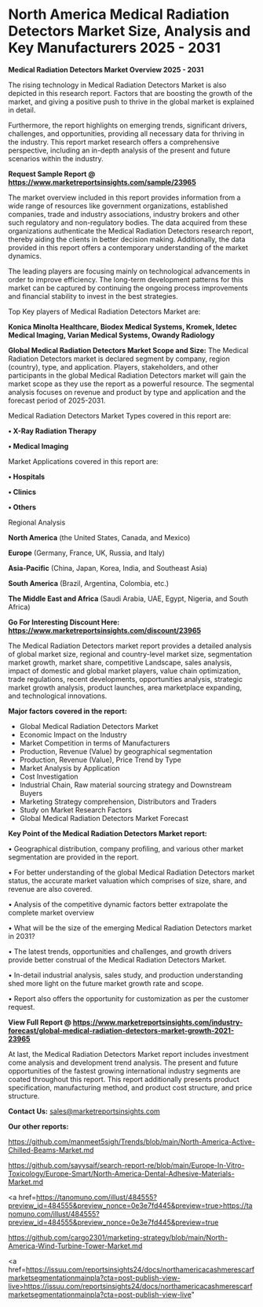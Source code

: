 # North America Medical Radiation Detectors Market Size, Analysis and Key Manufacturers 2025 - 2031

<Strong> Medical Radiation Detectors Market Overview 2025 - 2031</strong>

The rising technology in Medical Radiation Detectors Market is also depicted in this research report. Factors that are boosting the growth of the market, and giving a positive push to thrive in the global market is explained in detail.

Furthermore, the report highlights on emerging trends, significant drivers, challenges, and opportunities, providing all necessary data for thriving in the industry. This report market research offers a comprehensive perspective, including an in-depth analysis of the present and future scenarios within the industry.

<strong>Request Sample Report @ <a href=https://www.marketreportsinsights.com/sample/23965>https://www.marketreportsinsights.com/sample/23965</a></strong>

The market overview included in this report provides information from a wide range of resources like government organizations, established companies, trade and industry associations, industry brokers and other such regulatory and non-regulatory bodies. The data acquired from these organizations authenticate the Medical Radiation Detectors research report, thereby aiding the clients in better decision making. Additionally, the data provided in this report offers a contemporary understanding of the market dynamics.

The leading players are focusing mainly on technological advancements in order to improve efficiency. The long-term development patterns for this market can be captured by continuing the ongoing process improvements and financial stability to invest in the best strategies.

Top Key players of Medical Radiation Detectors Market are:

<strong>Konica Minolta Healthcare, Biodex Medical Systems, Kromek, Idetec Medical Imaging, Varian Medical Systems, Owandy Radiology</strong>

<strong><b>Global Medical Radiation Detectors Market Scope and Size:</b></strong>
The Medical Radiation Detectors market is declared segment by company, region (country), type, and application. Players, stakeholders, and other participants in the global Medical Radiation Detectors market will gain the market scope as they use the report as a powerful resource. The segmental analysis focuses on revenue and product by type and application and the forecast period of 2025-2031.

Medical Radiation Detectors Market Types covered in this report are:

<strong>• X-Ray Radiation Therapy

• Medical Imaging</strong>

Market Applications covered in this report are:

<strong>• Hospitals

• Clinics

• Others</strong> 

Regional Analysis

<strong>North America</strong> (the United States, Canada, and Mexico)

<strong>Europe</strong> (Germany, France, UK, Russia, and Italy)

<strong>Asia-Pacific</strong> (China, Japan, Korea, India, and Southeast Asia)

<strong>South America</strong> (Brazil, Argentina, Colombia, etc.)

<strong>The Middle East and Africa</strong> (Saudi Arabia, UAE, Egypt, Nigeria, and South Africa)

<strong>Go For Interesting Discount Here: <a href=https://www.marketreportsinsights.com/discount/23965>https://www.marketreportsinsights.com/discount/23965</a></strong>

The Medical Radiation Detectors market report provides a detailed analysis of global market size, regional and country-level market size, segmentation market growth, market share, competitive Landscape, sales analysis, impact of domestic and global market players, value chain optimization, trade regulations, recent developments, opportunities analysis, strategic market growth analysis, product launches, area marketplace expanding, and technological innovations.

<strong><b>Major factors covered in the report:</b></strong>
<ul>
  <li>Global Medical Radiation Detectors Market </li>
  <li>Economic Impact on the Industry</li>
  <li>Market Competition in terms of Manufacturers</li>
  <li>Production, Revenue (Value) by geographical segmentation</li>
  <li>Production, Revenue (Value), Price Trend by Type</li>
  <li>Market Analysis by Application</li>
  <li>Cost Investigation</li>
  <li>Industrial Chain, Raw material sourcing strategy and Downstream Buyers</li>
  <li>Marketing Strategy comprehension, Distributors and Traders</li>
  <li>Study on Market Research Factors</li>
  <li>Global Medical Radiation Detectors Market Forecast</li>
</ul>

<strong><b>Key Point of the Medical Radiation Detectors Market report:</b></strong>

• Geographical distribution, company profiling, and various other market segmentation are provided in the report.

• For better understanding of the global Medical Radiation Detectors market status, the accurate market valuation which comprises of size, share, and revenue are also covered.

• Analysis of the competitive dynamic factors better extrapolate the complete market overview

• What will be the size of the emerging Medical Radiation Detectors market in 2031?

• The latest trends, opportunities and challenges, and growth drivers provide better construal of the Medical Radiation Detectors Market.

• In-detail industrial analysis, sales study, and production understanding shed more light on the future market growth rate and scope.

• Report also offers the opportunity for customization as per the customer request.

<strong><b>View Full Report @ <a href=https://www.marketreportsinsights.com/industry-forecast/global-medical-radiation-detectors-market-growth-2021-23965>https://www.marketreportsinsights.com/industry-forecast/global-medical-radiation-detectors-market-growth-2021-23965</a></b></strong>


At last, the Medical Radiation Detectors Market report includes investment come analysis and development trend analysis. The present and future opportunities of the fastest growing international industry segments are coated throughout this report. This report additionally presents product specification, manufacturing method, and product cost structure, and price structure.

<strong>Contact Us:</strong>
sales@marketreportsinsights.com

<strong>Our other reports:</strong>

<a href=https://github.com/manmeet5sigh/Trends/blob/main/North-America-Active-Chilled-Beams-Market.md>https://github.com/manmeet5sigh/Trends/blob/main/North-America-Active-Chilled-Beams-Market.md</a>

<a href=https://github.com/sayysaif/search-report-re/blob/main/Europe-In-Vitro-Toxicology/Europe-Smart/North-America-Dental-Adhesive-Materials-Market.md>https://github.com/sayysaif/search-report-re/blob/main/Europe-In-Vitro-Toxicology/Europe-Smart/North-America-Dental-Adhesive-Materials-Market.md</a>

<a href=https://tanomuno.com/illust/484555?preview_id=484555&preview_nonce=0e3e7fd445&preview=true>https://tanomuno.com/illust/484555?preview_id=484555&preview_nonce=0e3e7fd445&preview=true</a>

<a href=https://github.com/cargo2301/marketing-strategy/blob/main/North-America-Wind-Turbine-Tower-Market.md>https://github.com/cargo2301/marketing-strategy/blob/main/North-America-Wind-Turbine-Tower-Market.md</a>

<a href=https://issuu.com/reportsinsights24/docs/northamericacashmerescarfmarketsegmentationmainpla?cta=post-publish-view-live>https://issuu.com/reportsinsights24/docs/northamericacashmerescarfmarketsegmentationmainpla?cta=post-publish-view-live</a>"
